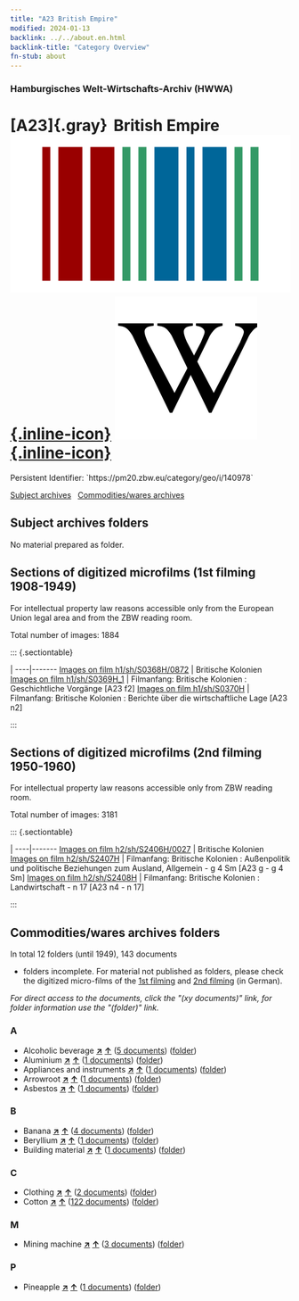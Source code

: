 ```yaml
---
title: "A23 British Empire"
modified: 2024-01-13
backlink: ../../about.en.html
backlink-title: "Category Overview"
fn-stub: about
---
```


### Hamburgisches Welt-Wirtschafts-Archiv (HWWA)

# [A23]{.gray}&#8201; British Empire &#160; [![Wikidata](/images/Wikidata-logo.svg "Wikidata"){.inline-icon}](http://www.wikidata.org/entity/Q8680) [![Wikipedia](/images/Wikipedia-W.svg "Wikipedia"){.inline-icon}](https://en.wikipedia.org/wiki/British_Empire)

<div class="hint">Persistent Identifier: `https://pm20.zbw.eu/category/geo/i/140978`</div>





[Subject archives](#subject-archives-folders) &#160; [Commodities/wares archives](#commoditieswares-archives-folders)




## Subject archives folders








No material prepared as folder.



<a id="filmsections" />

## Sections of digitized microfilms (1st filming 1908-1949)

<p>For intellectual property law reasons accessible only from the European Union legal area and from the ZBW reading room.</p>



<p>Total number of images: 1884</p>




::: {.sectiontable}

 | 
----|-------
<a class="btn" href="https://pm20.zbw.eu/film/h1/sh/S0368H/0872" rel="nofollow">Images on film h1/sh/S0368H/0872</a> | Britische Kolonien
<a class="btn" href="https://pm20.zbw.eu/film/h1/sh/S0369H_1" rel="nofollow">Images on film h1/sh/S0369H_1</a> | Filmanfang: Britische Kolonien : Geschichtliche Vorgänge [A23 f2]
<a class="btn" href="https://pm20.zbw.eu/film/h1/sh/S0370H" rel="nofollow">Images on film h1/sh/S0370H</a> | Filmanfang: Britische Kolonien : Berichte über die wirtschaftliche Lage [A23 n2]


:::




## Sections of digitized microfilms (2nd filming 1950-1960)

<p>For intellectual property law reasons accessible only from ZBW reading room.</p>



<p>Total number of images: 3181</p>




::: {.sectiontable}

 | 
----|-------
<a class="btn" href="https://pm20.zbw.eu/film/h2/sh/S2406H/0027" rel="nofollow">Images on film h2/sh/S2406H/0027</a> | Britische Kolonien
<a class="btn" href="https://pm20.zbw.eu/film/h2/sh/S2407H" rel="nofollow">Images on film h2/sh/S2407H</a> | Filmanfang: Britische Kolonien : Außenpolitik und politische Beziehungen zum Ausland, Allgemein - g 4 Sm [A23 g - g 4 Sm]
<a class="btn" href="https://pm20.zbw.eu/film/h2/sh/S2408H" rel="nofollow">Images on film h2/sh/S2408H</a> | Filmanfang: Britische Kolonien : Landwirtschaft - n 17 [A23 n4 - n 17]


:::














## Commodities/wares archives folders











In total 12 folders (until 1949), 143 documents
- folders incomplete.  For material not published as folders, please check the
digitized micro-films of the [1st filming](/film/h1_wa.de.html) and [2nd
filming](/film/h2_wa.de.html) (in German).

_For direct access to the documents, click the "(xy documents)" link, for folder information use the "(folder)" link._



### A

- Alcoholic beverage [**&nearr;**](../../../ware/i/141966/about.en.html "Alcoholic beverage (xXX all over the world)") [**&uarr;**](../../../ware/about.en.html#PID20.02-Sp "Ware category system") (<a href="https://pm20.zbw.eu/iiifview/folder/wa/141966,140978" title="about: Alcoholic beverage : British Empire" target="_blank">5 documents</a>) ([folder](../../../../folder/wa/1419xx/141966/1409xx/140978/about.en.html))
- Aluminium [**&nearr;**](../../../ware/i/141969/about.en.html "Aluminium (xXX all over the world)") [**&uarr;**](../../../ware/about.en.html#PID07.01-Lm01 "Ware category system") (<a href="https://pm20.zbw.eu/iiifview/folder/wa/141969,140978" title="about: Aluminium : British Empire" target="_blank">1 documents</a>) ([folder](../../../../folder/wa/1419xx/141969/1409xx/140978/about.en.html))
- Appliances and instruments [**&nearr;**](../../../ware/i/141985/about.en.html "Appliances and instruments (xXX all over the world)") [**&uarr;**](../../../ware/about.en.html#PID08-Ap "Ware category system") (<a href="https://pm20.zbw.eu/iiifview/folder/wa/141985,140978" title="about: Appliances and instruments : British Empire" target="_blank">1 documents</a>) ([folder](../../../../folder/wa/1419xx/141985/1409xx/140978/about.en.html))
- Arrowroot [**&nearr;**](../../../ware/i/142005/about.en.html "Arrowroot (xXX all over the world)") [**&uarr;**](../../../ware/about.en.html#PLW04-Kf01 "Ware category system") (<a href="https://pm20.zbw.eu/iiifview/folder/wa/142005,140978" title="about: Arrowroot : British Empire" target="_blank">1 documents</a>) ([folder](../../../../folder/wa/1420xx/142005/1409xx/140978/about.en.html))
- Asbestos [**&nearr;**](../../../ware/i/142014/about.en.html "Asbestos (xXX all over the world)") [**&uarr;**](../../../ware/about.en.html#PID23-As "Ware category system") (<a href="https://pm20.zbw.eu/iiifview/folder/wa/142014,140978" title="about: Asbestos : British Empire" target="_blank">1 documents</a>) ([folder](../../../../folder/wa/1420xx/142014/1409xx/140978/about.en.html))

### B

- Banana [**&nearr;**](../../../ware/i/142038/about.en.html "Banana (xXX all over the world)") [**&uarr;**](../../../ware/about.en.html#PLW04-Bn "Ware category system") (<a href="https://pm20.zbw.eu/iiifview/folder/wa/142038,140978" title="about: Banana : British Empire" target="_blank">4 documents</a>) ([folder](../../../../folder/wa/1420xx/142038/1409xx/140978/about.en.html))
- Beryllium [**&nearr;**](../../../ware/i/142103/about.en.html "Beryllium (xXX all over the world)") [**&uarr;**](../../../ware/about.en.html#PID07.01-Lm03 "Ware category system") (<a href="https://pm20.zbw.eu/iiifview/folder/wa/142103,140978" title="about: Beryllium : British Empire" target="_blank">1 documents</a>) ([folder](../../../../folder/wa/1421xx/142103/1409xx/140978/about.en.html))
- Building material [**&nearr;**](../../../ware/i/142086/about.en.html "Building material (xXX all over the world)") [**&uarr;**](../../../ware/about.en.html#PID22-Bs "Ware category system") (<a href="https://pm20.zbw.eu/iiifview/folder/wa/142086,140978" title="about: Building material : British Empire" target="_blank">1 documents</a>) ([folder](../../../../folder/wa/1420xx/142086/1409xx/140978/about.en.html))

### C

- Clothing [**&nearr;**](../../../ware/i/142106/about.en.html "Clothing (xXX all over the world)") [**&uarr;**](../../../ware/about.en.html#PID19-Bk "Ware category system") (<a href="https://pm20.zbw.eu/iiifview/folder/wa/142106,140978" title="about: Clothing : British Empire" target="_blank">2 documents</a>) ([folder](../../../../folder/wa/1421xx/142106/1409xx/140978/about.en.html))
- Cotton [**&nearr;**](../../../ware/i/142089/about.en.html "Cotton (xXX all over the world)") [**&uarr;**](../../../ware/about.en.html#PLW04-Bw "Ware category system") (<a href="https://pm20.zbw.eu/iiifview/folder/wa/142089,140978" title="about: Cotton : British Empire" target="_blank">122 documents</a>) ([folder](../../../../folder/wa/1420xx/142089/1409xx/140978/about.en.html))

### M

- Mining machine [**&nearr;**](../../../ware/i/142112/about.en.html "Mining machine (xXX all over the world)") [**&uarr;**](../../../ware/about.en.html#PID08-Bg "Ware category system") (<a href="https://pm20.zbw.eu/iiifview/folder/wa/142112,140978" title="about: Mining machine : British Empire" target="_blank">3 documents</a>) ([folder](../../../../folder/wa/1421xx/142112/1409xx/140978/about.en.html))

### P

- Pineapple [**&nearr;**](../../../ware/i/141970/about.en.html "Pineapple (xXX all over the world)") [**&uarr;**](../../../ware/about.en.html#PLW04-Tr01 "Ware category system") (<a href="https://pm20.zbw.eu/iiifview/folder/wa/141970,140978" title="about: Pineapple : British Empire" target="_blank">1 documents</a>) ([folder](../../../../folder/wa/1419xx/141970/1409xx/140978/about.en.html))




